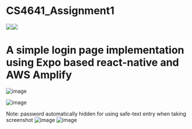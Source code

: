 # CS4641_Assignment1



<p align="left">
	<a href="https://docs.npmjs.com/cli/v9/commands/npm-version"><img img src="https://img.shields.io/badge/npm-9.4.0-green"/></a
  	<a href="https://nodejs.org/en/blog/release/v16.14.2/"><img img src="https://img.shields.io/badge/node-16.14.2-green"/></a>
 

# A simple login page implementation using Expo based react-native and AWS Amplify

![image](https://user-images.githubusercontent.com/41597923/215315147-8eb2fb39-a5c4-4843-b1d2-1e9e5a4f19e6.png)

![image](https://user-images.githubusercontent.com/41597923/215941580-58e63dc2-f36e-4a15-b810-b366765c838c.png)


	
Note: password automatically hidden for using safe-text entry when taking screenshot
![image](https://user-images.githubusercontent.com/41597923/215941419-536570e2-eaee-4c1c-9160-14d1e5c03067.png)
![image](https://user-images.githubusercontent.com/41597923/215941441-8a882f8e-ab85-4084-9504-4617f6901807.png)

